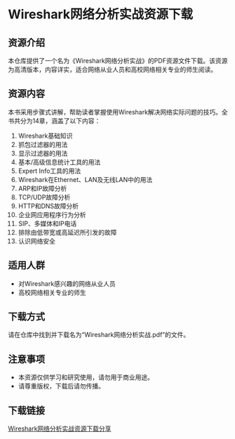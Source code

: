 # Wireshark网络分析实战资源下载

## 资源介绍

本仓库提供了一个名为《Wireshark网络分析实战》的PDF资源文件下载。该资源为高清版本，内容详实，适合网络从业人员和高校网络相关专业的师生阅读。

## 资源内容

本书采用步骤式讲解，帮助读者掌握使用Wireshark解决网络实际问题的技巧。全书共分为14章，涵盖了以下内容：

1. Wireshark基础知识
2. 抓包过滤器的用法
3. 显示过滤器的用法
4. 基本/高级信息统计工具的用法
5. Expert Info工具的用法
6. Wireshark在Ethernet、LAN及无线LAN中的用法
7. ARP和IP故障分析
8. TCP/UDP故障分析
9. HTTP和DNS故障分析
10. 企业网应用程序行为分析
11. SIP、多媒体和IP电话
12. 排除由低带宽或高延迟所引发的故障
13. 认识网络安全

## 适用人群

- 对Wireshark感兴趣的网络从业人员
- 高校网络相关专业的师生

## 下载方式

请在仓库中找到并下载名为“Wireshark网络分析实战.pdf”的文件。

## 注意事项

- 本资源仅供学习和研究使用，请勿用于商业用途。
- 请尊重版权，下载后请勿传播。

## 下载链接

[Wireshark网络分析实战资源下载分享](https://pan.quark.cn/s/d6531caa1ccb)